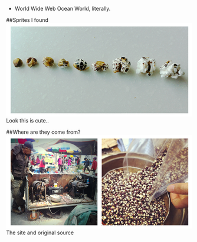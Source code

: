 - World Wide Web Ocean World, literally.

##Sprites I found
![image 1](../project_images/resource001.jpg)
Look this is cute..

##Where are they come from?
![image 2](../project_images/resource002.jpg)
The site and original source